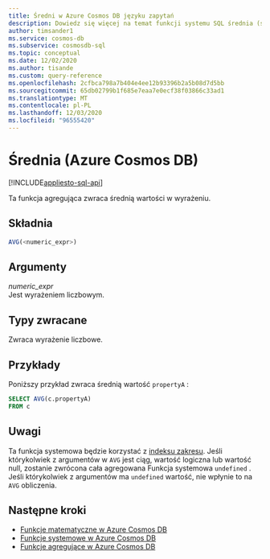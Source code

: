 ```yaml
---
title: Średni w Azure Cosmos DB języku zapytań
description: Dowiedz się więcej na temat funkcji systemu SQL średnia (średnia) w Azure Cosmos DB.
author: timsander1
ms.service: cosmos-db
ms.subservice: cosmosdb-sql
ms.topic: conceptual
ms.date: 12/02/2020
ms.author: tisande
ms.custom: query-reference
ms.openlocfilehash: 2cfbca798a7b404e4ee12b93396b2a5b08d7d5bb
ms.sourcegitcommit: 65db02799b1f685e7eaa7e0ecf38f03866c33ad1
ms.translationtype: MT
ms.contentlocale: pl-PL
ms.lasthandoff: 12/03/2020
ms.locfileid: "96555420"
---
```

# <a name="avg-azure-cosmos-db"></a>Średnia (Azure Cosmos DB)
[!INCLUDE[appliesto-sql-api](includes/appliesto-sql-api.md)]

Ta funkcja agregująca zwraca średnią wartości w wyrażeniu.
  
## <a name="syntax"></a>Składnia
  
```sql
AVG(<numeric_expr>)  
```  
  
## <a name="arguments"></a>Argumenty
  
*numeric_expr*  
   Jest wyrażeniem liczbowym.  
  
## <a name="return-types"></a>Typy zwracane
  
Zwraca wyrażenie liczbowe.  
  
## <a name="examples"></a>Przykłady
  
Poniższy przykład zwraca średnią wartość `propertyA` :
  
```sql
SELECT AVG(c.propertyA)
FROM c
```  

## <a name="remarks"></a>Uwagi

Ta funkcja systemowa będzie korzystać z [indeksu zakresu](index-policy.md#includeexclude-strategy). Jeśli którykolwiek z argumentów w `AVG` jest ciąg, wartość logiczna lub wartość null, zostanie zwrócona cała agregowana Funkcja systemowa `undefined` . Jeśli którykolwiek z argumentów ma `undefined` wartość, nie wpłynie to na `AVG` obliczenia.

## <a name="next-steps"></a>Następne kroki

- [Funkcje matematyczne w Azure Cosmos DB](sql-query-mathematical-functions.md)
- [Funkcje systemowe w Azure Cosmos DB](sql-query-system-functions.md)
- [Funkcje agregujące w Azure Cosmos DB](sql-query-aggregate-functions.md)